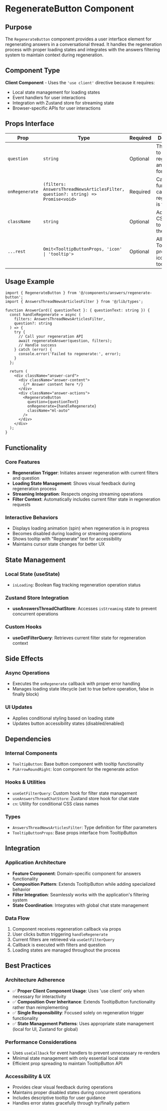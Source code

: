# RegenerateButton Component

## Purpose
The `RegenerateButton` component provides a user interface element for regenerating answers in a conversational thread. It handles the regeneration process with proper loading states and integrates with the answers filtering system to maintain context during regeneration.

## Component Type
**Client Component** - Uses the `'use client'` directive because it requires:
- Local state management for loading states
- Event handlers for user interactions
- Integration with Zustand store for streaming state
- Browser-specific APIs for user interactions

## Props Interface

| Prop | Type | Required | Description |
|------|------|----------|-------------|
| `question` | `string` | Optional | The question to regenerate an answer for |
| `onRegenerate` | `(filters: AnswersThreadNewsArticlesFilter, question?: string) => Promise<void>` | Required | Callback function called when regeneration is triggered |
| `className` | `string` | Optional | Additional CSS classes to apply to the button |
| `...rest` | `Omit<TooltipButtonProps, 'icon' \| 'tooltip'>` | Optional | All other TooltipButton props except icon and tooltip |

## Usage Example

```tsx
import { RegenerateButton } from '@/components/answers/regenerate-button';
import { AnswersThreadNewsArticlesFilter } from '@/lib/types';

function AnswerCard({ questionText }: { questionText: string }) {
  const handleRegenerate = async (
    filters: AnswersThreadNewsArticlesFilter,
    question?: string
  ) => {
    try {
      // Call your regeneration API
      await regenerateAnswer(question, filters);
      // Handle success
    } catch (error) {
      console.error('Failed to regenerate:', error);
    }
  };

  return (
    <div className="answer-card">
      <div className="answer-content">
        {/* Answer content here */}
      </div>
      <div className="answer-actions">
        <RegenerateButton
          question={questionText}
          onRegenerate={handleRegenerate}
          className="ml-auto"
        />
      </div>
    </div>
  );
}
```

## Functionality

### Core Features
- **Regeneration Trigger**: Initiates answer regeneration with current filters and question
- **Loading State Management**: Shows visual feedback during regeneration process
- **Streaming Integration**: Respects ongoing streaming operations
- **Filter Context**: Automatically includes current filter state in regeneration requests

### Interactive Behaviors
- Displays loading animation (spin) when regeneration is in progress
- Becomes disabled during loading or streaming operations
- Shows tooltip with "Regenerate" text for accessibility
- Maintains cursor state changes for better UX

## State Management

### Local State (useState)
- `isLoading`: Boolean flag tracking regeneration operation status

### Zustand Store Integration
- **useAnswersThreadChatStore**: Accesses `isStreaming` state to prevent concurrent operations

### Custom Hooks
- **useGetFilterQuery**: Retrieves current filter state for regeneration context

## Side Effects

### Async Operations
- Executes the `onRegenerate` callback with proper error handling
- Manages loading state lifecycle (set to true before operation, false in finally block)

### UI Updates
- Applies conditional styling based on loading state
- Updates button accessibility states (disabled/enabled)

## Dependencies

### Internal Components
- `TooltipButton`: Base button component with tooltip functionality
- `PiArrowRoundRight`: Icon component for the regenerate action

### Hooks & Utilities
- `useGetFilterQuery`: Custom hook for filter state management
- `useAnswersThreadChatStore`: Zustand store hook for chat state
- `cn`: Utility for conditional CSS class names

### Types
- `AnswersThreadNewsArticlesFilter`: Type definition for filter parameters
- `TooltipButtonProps`: Base props interface from TooltipButton

## Integration

### Application Architecture
- **Feature Component**: Domain-specific component for answers functionality
- **Composition Pattern**: Extends TooltipButton while adding specialized behavior
- **Filter Integration**: Seamlessly works with the application's filtering system
- **State Coordination**: Integrates with global chat state management

### Data Flow
1. Component receives regeneration callback via props
2. User clicks button triggering `handleRegenerate`
3. Current filters are retrieved via `useGetFilterQuery`
4. Callback is executed with filters and question
5. Loading states are managed throughout the process

## Best Practices

### Architecture Adherence
- ✅ **Proper Client Component Usage**: Uses 'use client' only when necessary for interactivity
- ✅ **Composition Over Inheritance**: Extends TooltipButton functionality rather than reimplementing
- ✅ **Single Responsibility**: Focused solely on regeneration trigger functionality
- ✅ **State Management Patterns**: Uses appropriate state management (local for UI, Zustand for global)

### Performance Considerations
- Uses `useCallback` for event handlers to prevent unnecessary re-renders
- Minimal state management with only essential local state
- Efficient prop spreading to maintain TooltipButton API

### Accessibility & UX
- Provides clear visual feedback during operations
- Maintains proper disabled states during concurrent operations
- Includes descriptive tooltip for user guidance
- Handles error states gracefully through try/finally pattern